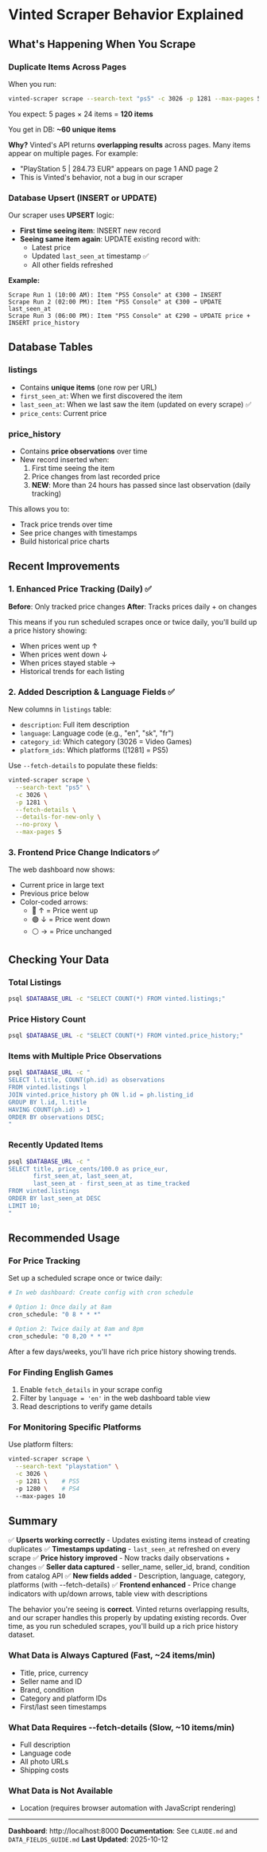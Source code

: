 # Vinted Scraper Behavior Explained

## What's Happening When You Scrape

### Duplicate Items Across Pages
When you run:
```bash
vinted-scraper scrape --search-text "ps5" -c 3026 -p 1281 --max-pages 5
```

You expect: 5 pages × 24 items = **120 items**

You get in DB: **~60 unique items**

**Why?** Vinted's API returns **overlapping results** across pages. Many items appear on multiple pages. For example:
- "PlayStation 5 | 284.73 EUR" appears on page 1 AND page 2
- This is Vinted's behavior, not a bug in our scraper

### Database Upsert (INSERT or UPDATE)
Our scraper uses **UPSERT** logic:
- **First time seeing item**: INSERT new record
- **Seeing same item again**: UPDATE existing record with:
  - Latest price
  - Updated `last_seen_at` timestamp ✅
  - All other fields refreshed

**Example:**
```
Scrape Run 1 (10:00 AM): Item "PS5 Console" at €300 → INSERT
Scrape Run 2 (02:00 PM): Item "PS5 Console" at €300 → UPDATE last_seen_at
Scrape Run 3 (06:00 PM): Item "PS5 Console" at €290 → UPDATE price + INSERT price_history
```

## Database Tables

### listings
- Contains **unique items** (one row per URL)
- `first_seen_at`: When we first discovered the item
- `last_seen_at`: When we last saw the item (updated on every scrape) ✅
- `price_cents`: Current price

### price_history
- Contains **price observations** over time
- New record inserted when:
  1. First time seeing the item
  2. Price changes from last recorded price
  3. **NEW**: More than 24 hours has passed since last observation (daily tracking)

This allows you to:
- Track price trends over time
- See price changes with timestamps
- Build historical price charts

## Recent Improvements

### 1. Enhanced Price Tracking (Daily) ✅
**Before**: Only tracked price changes
**After**: Tracks prices daily + on changes

This means if you run scheduled scrapes once or twice daily, you'll build up a price history showing:
- When prices went up ↑
- When prices went down ↓
- When prices stayed stable →
- Historical trends for each listing

### 2. Added Description & Language Fields ✅
New columns in `listings` table:
- `description`: Full item description
- `language`: Language code (e.g., "en", "sk", "fr")
- `category_id`: Which category (3026 = Video Games)
- `platform_ids`: Which platforms ([1281] = PS5)

Use `--fetch-details` to populate these fields:
```bash
vinted-scraper scrape \
  --search-text "ps5" \
  -c 3026 \
  -p 1281 \
  --fetch-details \
  --details-for-new-only \
  --no-proxy \
  --max-pages 5
```

### 3. Frontend Price Change Indicators ✅
The web dashboard now shows:
- Current price in large text
- Previous price below
- Color-coded arrows:
  - 🔴 ↑ = Price went up
  - 🟢 ↓ = Price went down
  - ⚪ → = Price unchanged

## Checking Your Data

### Total Listings
```bash
psql $DATABASE_URL -c "SELECT COUNT(*) FROM vinted.listings;"
```

### Price History Count
```bash
psql $DATABASE_URL -c "SELECT COUNT(*) FROM vinted.price_history;"
```

### Items with Multiple Price Observations
```bash
psql $DATABASE_URL -c "
SELECT l.title, COUNT(ph.id) as observations
FROM vinted.listings l
JOIN vinted.price_history ph ON l.id = ph.listing_id
GROUP BY l.id, l.title
HAVING COUNT(ph.id) > 1
ORDER BY observations DESC;
"
```

### Recently Updated Items
```bash
psql $DATABASE_URL -c "
SELECT title, price_cents/100.0 as price_eur,
       first_seen_at, last_seen_at,
       last_seen_at - first_seen_at as time_tracked
FROM vinted.listings
ORDER BY last_seen_at DESC
LIMIT 10;
"
```

## Recommended Usage

### For Price Tracking
Set up a scheduled scrape once or twice daily:
```bash
# In web dashboard: Create config with cron schedule

# Option 1: Once daily at 8am
cron_schedule: "0 8 * * *"

# Option 2: Twice daily at 8am and 8pm
cron_schedule: "0 8,20 * * *"
```

After a few days/weeks, you'll have rich price history showing trends.

### For Finding English Games
1. Enable `fetch_details` in your scrape config
2. Filter by `language = 'en'` in the web dashboard table view
3. Read descriptions to verify game details

### For Monitoring Specific Platforms
Use platform filters:
```bash
vinted-scraper scrape \
  --search-text "playstation" \
  -c 3026 \
  -p 1281 \    # PS5
  -p 1280 \    # PS4
  --max-pages 10
```

## Summary

✅ **Upserts working correctly** - Updates existing items instead of creating duplicates
✅ **Timestamps updating** - `last_seen_at` refreshed on every scrape
✅ **Price history improved** - Now tracks daily observations + changes
✅ **Seller data captured** - seller_name, seller_id, brand, condition from catalog API
✅ **New fields added** - Description, language, category, platforms (with --fetch-details)
✅ **Frontend enhanced** - Price change indicators with up/down arrows, table view with descriptions

The behavior you're seeing is **correct**. Vinted returns overlapping results, and our scraper handles this properly by updating existing records. Over time, as you run scheduled scrapes, you'll build up a rich price history dataset.

### What Data is Always Captured (Fast, ~24 items/min)
- Title, price, currency
- Seller name and ID
- Brand, condition
- Category and platform IDs
- First/last seen timestamps

### What Data Requires --fetch-details (Slow, ~10 items/min)
- Full description
- Language code
- All photo URLs
- Shipping costs

### What Data is Not Available
- Location (requires browser automation with JavaScript rendering)

---

**Dashboard**: http://localhost:8000
**Documentation**: See `CLAUDE.md` and `DATA_FIELDS_GUIDE.md`
**Last Updated**: 2025-10-12
